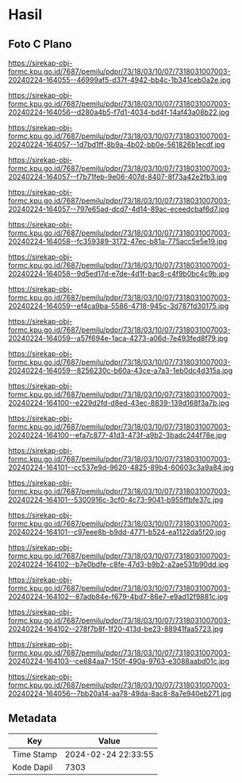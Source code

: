 # Hasil

## Foto C Plano

https://sirekap-obj-formc.kpu.go.id/7687/pemilu/pdpr/73/18/03/10/07/7318031007003-20240224-164055--46999af5-d37f-4942-bb4c-1b341ceb0a2e.jpg

https://sirekap-obj-formc.kpu.go.id/7687/pemilu/pdpr/73/18/03/10/07/7318031007003-20240224-164056--d280a4b5-f7d1-4034-bd4f-14af43a08b22.jpg

https://sirekap-obj-formc.kpu.go.id/7687/pemilu/pdpr/73/18/03/10/07/7318031007003-20240224-164057--1d7bd1ff-8b9a-4b02-bb0e-561826b1ecdf.jpg

https://sirekap-obj-formc.kpu.go.id/7687/pemilu/pdpr/73/18/03/10/07/7318031007003-20240224-164057--f7b71feb-9e06-407d-8407-8f73a42e2fb3.jpg

https://sirekap-obj-formc.kpu.go.id/7687/pemilu/pdpr/73/18/03/10/07/7318031007003-20240224-164057--797e65ad-dcd7-4d14-89ac-eceedcbaf6d7.jpg

https://sirekap-obj-formc.kpu.go.id/7687/pemilu/pdpr/73/18/03/10/07/7318031007003-20240224-164058--fc359389-3172-47ec-b81a-775acc5e5e19.jpg

https://sirekap-obj-formc.kpu.go.id/7687/pemilu/pdpr/73/18/03/10/07/7318031007003-20240224-164058--9d5ed17d-e7de-4d1f-bac8-c4f9b0bc4c9b.jpg

https://sirekap-obj-formc.kpu.go.id/7687/pemilu/pdpr/73/18/03/10/07/7318031007003-20240224-164059--ef4ca9ba-5586-4718-945c-3d787fd30175.jpg

https://sirekap-obj-formc.kpu.go.id/7687/pemilu/pdpr/73/18/03/10/07/7318031007003-20240224-164059--a57f694e-1aca-4273-a06d-7e493fed8f79.jpg

https://sirekap-obj-formc.kpu.go.id/7687/pemilu/pdpr/73/18/03/10/07/7318031007003-20240224-164059--8256230c-b60a-43ce-a7a3-1eb0dc4d315a.jpg

https://sirekap-obj-formc.kpu.go.id/7687/pemilu/pdpr/73/18/03/10/07/7318031007003-20240224-164100--e229d2fd-d8ed-43ec-8839-139d168f3a7b.jpg

https://sirekap-obj-formc.kpu.go.id/7687/pemilu/pdpr/73/18/03/10/07/7318031007003-20240224-164100--efa7c877-41d3-473f-a9b2-3badc244f78e.jpg

https://sirekap-obj-formc.kpu.go.id/7687/pemilu/pdpr/73/18/03/10/07/7318031007003-20240224-164101--cc537e9d-9620-4825-89b4-60603c3a9a84.jpg

https://sirekap-obj-formc.kpu.go.id/7687/pemilu/pdpr/73/18/03/10/07/7318031007003-20240224-164101--5300916c-3cf0-4c73-9041-b955ffbfe37c.jpg

https://sirekap-obj-formc.kpu.go.id/7687/pemilu/pdpr/73/18/03/10/07/7318031007003-20240224-164101--c97eee8b-b9dd-4771-b524-ea1122da5f20.jpg

https://sirekap-obj-formc.kpu.go.id/7687/pemilu/pdpr/73/18/03/10/07/7318031007003-20240224-164102--b7e0bdfe-c8fe-47d3-b9b2-a2ae531b90dd.jpg

https://sirekap-obj-formc.kpu.go.id/7687/pemilu/pdpr/73/18/03/10/07/7318031007003-20240224-164102--87adb84e-f679-4bd7-86e7-e9ad12f9881c.jpg

https://sirekap-obj-formc.kpu.go.id/7687/pemilu/pdpr/73/18/03/10/07/7318031007003-20240224-164102--278f7b8f-1f20-413d-be23-88941faa5723.jpg

https://sirekap-obj-formc.kpu.go.id/7687/pemilu/pdpr/73/18/03/10/07/7318031007003-20240224-164103--ce684aa7-150f-490a-9763-e3088aabd01c.jpg

https://sirekap-obj-formc.kpu.go.id/7687/pemilu/pdpr/73/18/03/10/07/7318031007003-20240224-164056--7bb20a14-aa78-49da-8ac8-8a7e940eb271.jpg


## Metadata

| Key        | Value               |
| ---------- | ------------------- |
| Time Stamp | 2024-02-24 22:33:55 |
| Kode Dapil | 7303                |



